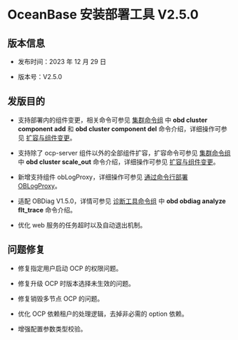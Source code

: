 # OceanBase 安装部署工具 V2.5.0

## 版本信息

* 发布时间：2023 年 12 月 29 日

* 版本号：V2.5.0

## 发版目的

* 支持部署内的组件变更，相关命令可参见 [集群命令组](../../300.obd-command/100.cluster-command-groups.md) 中 **obd cluster component add** 和 **obd cluster component del** 命令介绍，详细操作可参见 [扩容与组件变更](../../400.user-guide/300.command-line-operations/900.expansion-and-component-changes.md)。

* 支持除了 ocp-server 组件以外的全部组件扩容，扩容命令可参见 [集群命令组](../../300.obd-command/100.cluster-command-groups.md) 中 **obd cluster scale_out** 命令介绍，详细操作可参见 [扩容与组件变更](../../400.user-guide/300.command-line-operations/900.expansion-and-component-changes.md)。

* 新增支持组件 obLogProxy，详细操作可参见 [通过命令行部署 OBLogProxy](../../400.user-guide/300.command-line-operations/360.deploy-oblogproxy.md)。

* 适配 OBDiag V1.5.0，详情可参见 [诊断工具命令组](../../300.obd-command/500.obdiag-command.md) 中 **obd obdiag analyze flt_trace** 命令介绍。

* 优化 web 服务的任务超时以及自动退出机制。

## 问题修复

* 修复指定用户启动 OCP 的权限问题。

* 修复升级 OCP 时版本选择未生效的问题。

* 修复销毁多节点 OCP 的问题。

* 优化 OCP 依赖租户的处理逻辑，去掉非必需的 option 依赖。

* 增强配置参数类型校验。
